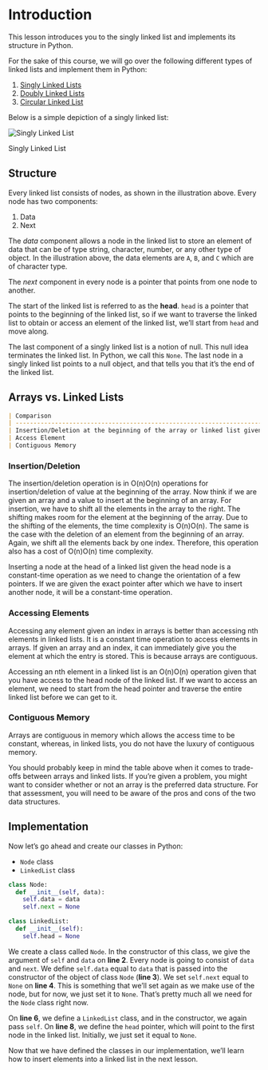 # Introduction

This lesson introduces you to the ​singly linked list and implements its structure in Python.

For the sake of this course, we will go over the following different types of linked lists and implement them in Python:

1. [Singly Linked Lists](./singly/)
2. [Doubly Linked Lists](./doubly/)
3. [Circular Linked List](./circular)

Below is a simple depiction of a singly linked list:

![Singly Linked List ](https://www.educative.io/api/collection/10370001/5474278013140992/page/6278800482500608/image/6493977035407360?page_type=collection_lesson&get_optimised=true&collection_token=QAq2z9WsDViurQEtuNCIAP)

Singly Linked List

## Structure[](https://www.educative.io/courses/ds-and-algorithms-in-python/introduction-qAlJqORgZLG#Structure)

Every linked list consists of nodes, as shown in the illustration above. Every node has two components:

1. Data
2. Next

The _data_ component allows a node in the linked list to store an element of data that can be of type string, character, number, or any other type of object. In the illustration above, the data elements are `A`, `B`, and `C` which are of character type.

The _next_ component in every node is a pointer that points from one node to another.

The start of the linked list is referred to as the **head**. `head` is a pointer that points to the beginning of the linked list, so if we want to traverse the linked list to obtain or access an element of the linked list, we’ll start from `head` and move along.

The last component of a singly linked list is a notion of null. This null idea terminates the linked list. In Python, we call this `None`. The last node in a singly linked list points to a null object, and that tells you that it’s the end of the linked list.

## Arrays vs. Linked Lists[](https://www.educative.io/courses/ds-and-algorithms-in-python/introduction-qAlJqORgZLG#Arrays-vs-Linked-Lists)

```markdown
| Comparison                                                                    | Array | Linked Lists |
| ----------------------------------------------------------------------------- | ----- | ------------ |
| Insertion/Deletion at the beginning of the array or linked list given a value | O(n)  | O(1)         |
| Access Element                                                                | O(1)  | O(n)         |
| Contiguous Memory                                                             | Yes   | No           |
```

### Insertion/Deletion[](https://www.educative.io/courses/ds-and-algorithms-in-python/introduction-qAlJqORgZLG#InsertionDeletion)

The insertion/deletion operation is in O(n)O(n) operations for insertion/deletion of value at the beginning of the array. Now think if we are given an array and a value to insert at the beginning of an array. For insertion, we have to shift all the elements in the array to the right. The shifting makes room for the element at the beginning of the array. Due to the shifting of the elements, the time complexity is O(n)O(n). The same is the case with the deletion of an element from the beginning of an array. Again, we shift all the elements back by one index. Therefore, this operation also has a cost of O(n)O(n) time complexity.

Inserting a node at the head of a linked list given the head node is a constant-time operation as we need to change the orientation of a few pointers. If we are given the exact pointer after which we have to insert another node, it will be a constant-time operation.

### Accessing Elements[](https://www.educative.io/courses/ds-and-algorithms-in-python/introduction-qAlJqORgZLG#Accessing-Elements)

Accessing any element given an index in arrays is better than accessing nth elements in linked lists. It is a constant time operation to access elements in arrays. If given an array and an index, it can immediately give you the element at which the entry is stored. This is because arrays are contiguous.

Accessing an nth element in a linked list is an O(n)O(n) operation given that you have access to the head node of the linked list. If we want to access an element, we need to start from the head pointer and traverse the entire linked list before we can get to it.

### Contiguous Memory[](https://www.educative.io/courses/ds-and-algorithms-in-python/introduction-qAlJqORgZLG#Contiguous-Memory)

Arrays are contiguous in memory which allows the access time to be constant, whereas, in linked lists, you do not have the luxury of contiguous memory.

You should probably keep in mind the table above when it comes to trade-offs between arrays and linked lists. If you’re given a problem, you might want to consider whether or not an array is the preferred data structure. For that assessment, you will need to be aware of the pros and cons of the two data structures.

## Implementation[](https://www.educative.io/courses/ds-and-algorithms-in-python/introduction-qAlJqORgZLG#Implementation)

Now let’s go ahead and create our classes in Python:

- `Node` class
- `LinkedList` class

```python
class Node:
  def __init__(self, data):
    self.data = data
    self.next = None

class LinkedList:
  def __init__(self):
    self.head = None
```

We create a class called `Node`. In the constructor of this class, we give the argument of `self` and `data` on **line 2**. Every node is going to consist of `data` and `next`. We define `self.data` equal to `data` that is passed into the constructor of the object of class `Node` (**line 3**). We set `self.next` equal to `None` on **line 4**. This is something that we’ll set again as we make use of the node, but for now, we just set it to `None`. That’s pretty much all we need for the `Node` class right now.

On **line 6**, we define a `LinkedList` class, and in the constructor, we again pass `self`. On **line 8**, we define the `head` pointer, which will point to the first node in the linked list. Initially, we just set it equal to `None`.

Now that we have defined the classes in our implementation, we’ll learn how to insert elements into a linked list in the next lesson.
